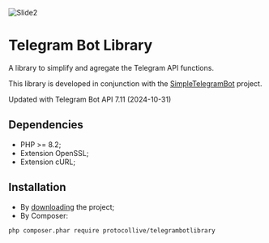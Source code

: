 ![Slide2](https://github.com/ProtocolLive/TelegramBotLibrary/assets/39626142/f1a358dc-3c8d-440d-93f3-ae60791a0479)
# Telegram Bot Library

A library to simplify and agregate the Telegram API functions.

This library is developed in conjunction with the [SimpleTelegramBot](https://github.com/ProtocolLive/SimpleTelegramBot) project.

Updated with Telegram Bot API 7.11 (2024-10-31)

## Dependencies

- PHP >= 8.2;
- Extension OpenSSL;
- Extension cURL;

## Installation

- By [downloading](https://github.com/ProtocolLive/TelegramBotLibrary/archive/refs/heads/main.zip) the project;
- By Composer:

```
php composer.phar require protocollive/telegrambotlibrary
```
